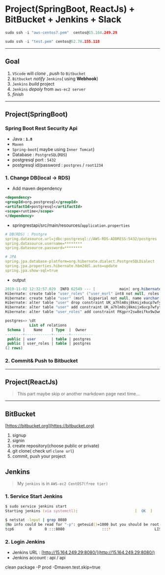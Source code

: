 # Project(SpringBoot, ReactJs) + BitBucket + Jenkins + Slack

```c
sudo ssh -i "aws-centos7.pem"  centos@15.164.249.29
```

```c
sudo ssh -i "test.pem" centos@52.78.155.118
```

---

## Goal

1. `VScode` will _clone_ , _push_ to `Bitbucket`
2. `Bitbucket` _notify_ `Jenkins`( using __Webhook__)
3. `Jenkins` _build_ project
4. `Jenkins` _depoly_ from `aws-ec2 server`
5. _finish_

---

## Project(SpringBoot)

### __Spring Boot Rest Security Api__

- Java : __`1.8`__
- `Maven`
- `Spring-boot`( maybe using `Inner Tomcat`)
- Database : `PostgreSQL`(`RDS`)
- postgresql port : `5432`
- postgresql id/password : `postgres` / `root1234`

### 1. Change DB(local → RDS)

- Add maven dependency

```xml
<dependency>
<groupId>org.postgresql</groupId>
<artifactId>postgresql</artifactId>
<scope>runtime</scope>
</dependency>
```

- springrestapi/src/main/resources/`application.properties`

```yml
# DB(RDS) : Postgre
spring.datasource.url=jdbc:postgresql://AWS-RDS-ADDRESS:5432/postgres
spring.datasource.username=********
spring.datasource.password=********

# JPA
spring.jpa.database-platform=org.hibernate.dialect.PostgreSQLDialect
spring.jpa.properties.hibernate.hbm2ddl.auto=update
spring.jpa.show-sql=true
```

- output

```java
2019-11-02 12:32:57.029  INFO 62549 --- [           main] org.hibernate.dialect.Dialect            : HHH000400: Using dialect: org.hibernate.dialect.PostgreSQLDialect
Hibernate: create table "user_roles" ("user_msrl" int8 not null, roles varchar(255))
Hibernate: create table "user" (msrl  bigserial not null, name varchar(100) not null, password varchar(100) not null, uid varchar(50) not null, primary key (msrl))
Hibernate: alter table "user" drop constraint UK_a7hlm8sj8kmijx6ucp7wfyt31
Hibernate: alter table "user" add constraint UK_a7hlm8sj8kmijx6ucp7wfyt31 unique (uid)
Hibernate: alter table "user_roles" add constraint FKgprr2sw8eifkx9w3wm20hl28f foreign key ("user_msrl") references "user"
```

```SQL
postgres=> \dt
           List of relations
 Schema |    Name    | Type  |  Owner
--------+------------+-------+----------
 public | user       | table | postgres
 public | user_roles | table | postgres
(2 rows)
```

### 2. Commit& Push to Bitbucket

---

## Project(ReactJs)

> This part maybe skip or another markdown page next time...

---

## BitBucket

[https://bitbucket.org](https://bitbucket.org)

1. signup
2. signin
3. create repository(choose public or private)
4. git clone( check url `clone url`)
5. commit, push your project

## Jenkins

> My `jenkins` is in `AWS-ec2 CentOS7(free tier)`

### 1. Service Start Jenkins

```zsh
$ sudo service jenkins start
Starting jenkins (via systemctl):                          [  OK  ]
```

```zsh
$ netstat -lnput | grep 8080
(No info could be read for "-p": geteuid()=1000 but you should be root.)
tcp6       0      0 :::8080                 :::*                    LISTEN      -
```

### 2. Login Jenkins

- Jenkins URL : [http://15.164.249.29:8080/](http://15.164.249.29:8080/)
- Jenkins account : api / api

clean package -P prod -Dmaven.test.skip=true
